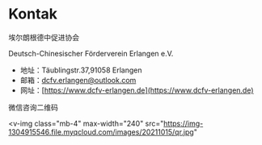 # Kontak

埃尔朗根德中促进协会

Deutsch-Chinesischer Förderverein Erlangen e.V.

- 地址：Täublingstr.37,91058 Erlangen
- 邮箱：[dcfv.erlangen@outlook.com](mailto:dcfv.erlangen@outlook.com)
- 网址：[https://www.dcfv-erlangen.de](https://www.dcfv-erlangen.de)

微信咨询二维码

<v-img
  class="mb-4"
  max-width="240"
  src="https://img-1304915546.file.myqcloud.com/images/20211015/qr.jpg"
></v-img>
